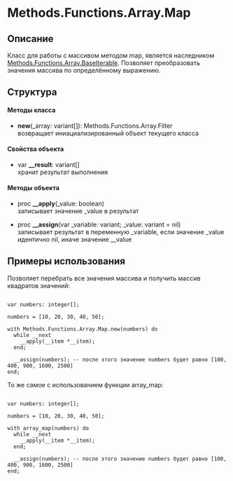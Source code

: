 # Methods.Functions.Array.Map


## Описание

Класс для работы с массивом методом map, является наследником [Methods.Functions.Array.BaseIterable](/Docs/Methods/Functions/Array/base_iterable.md). Позволяет преобразовать значения массива по определённому выражению.


## Структура

#### Методы класса


* **new**(\_array: variant[]): Methods.Functions.Array.Filter <br>
  возвращает иниациализированный объект текущего класса


#### Свойства объекта


* var **\__result**: variant[] <br>
  хранит результат выполнения


#### Методы объекта


* proc **\__apply**(\_value: boolean) <br>
  записывает значение \_value в результат


* proc **\__assign**(var \_variable: variant; \_value: variant = nil) <br>
  записывает результат в переменную \_variable, если значение \_value идентично nil, иначе значение \__value


## Примеры использования

Позволяет перебрать все значения массива и получить массив квадратов значений:

```

var numbers: integer[];

numbers = [10, 20, 30, 40, 50];

with Methods.Functions.Array.Map.new(numbers) do
  while __next
    __apply(__item *__item);
  end;

  __assign(numbers); -- после этого значение numbers будет равно [100, 400, 900, 1600, 2500]
end;
```

То же самое с использованием функции array_map:

```

var numbers: integer[];

numbers = [10, 20, 30, 40, 50];

with array_map(numbers) do
  while __next
    __apply(__item *__item);
  end;

  __assign(numbers); -- после этого значение numbers будет равно [100, 400, 900, 1600, 2500]
end;
```

